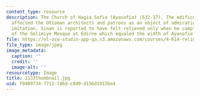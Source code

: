 ```yaml
---
content_type: resource
description: The Church of Hagia Sofia (Ayasofia) (532-37). The edifice that most
  affected the Ottoman architects and patrons as an object of admiration and probably
  imitation. Sinan is reported to have felt relieved only when he completed his dome
  of the Selimiye Mosque at Edirne which equaled the width of Ayasofia's dome.
file: https://ol-ocw-studio-app-qa.s3.amazonaws.com/courses/4-614-religious-architecture-and-islamic-cultures-fall-2002/f04097347711746dc0d9d156d1915be4_1133thumbnail.jpg
file_type: image/jpeg
image_metadata:
  caption: ''
  credit: ''
  image-alt: ''
resourcetype: Image
title: 1133thumbnail.jpg
uid: f0409734-7711-746d-c0d9-d156d1915be4
---
```

